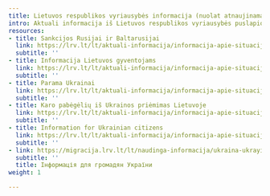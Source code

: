 ```yaml
---
title: Lietuvos respublikos vyriausybės informacija (nuolat atnaujinama)
intro: Aktuali informacija iš Lietuvos respublikos vyriausybės puslapio
resources:
- title: Sankcijos Rusijai ir Baltarusijai
  link: https://lrv.lt/lt/aktuali-informacija/informacija-apie-situacija-ukrainoje/aktuali-informacija-1/sankcijos-rusijai-ir-baltarusijai
  subtitle: ''
- title: Informacija Lietuvos gyventojams
  link: https://lrv.lt/lt/aktuali-informacija/informacija-apie-situacija-ukrainoje/aktuali-informacija-1/informacija-lietuvos-gyventojams
  subtitle: ''
- title: Parama Ukrainai
  link: https://lrv.lt/lt/aktuali-informacija/informacija-apie-situacija-ukrainoje/aktuali-informacija-1/parama-ukrainai
  subtitle: ''
- title: Karo pabėgėlių iš Ukrainos priėmimas Lietuvoje
  link: https://lrv.lt/lt/aktuali-informacija/informacija-apie-situacija-ukrainoje/aktuali-informacija-1/karo-pabegeliu-is-ukrainos-priemimas-lietuvoje
  subtitle: ''
- title: Information for Ukrainian citizens
  link: https://lrv.lt/lt/aktuali-informacija/informacija-apie-situacija-ukrainoje/aktuali-informacija-1/information-for-ukrainian-citizens
  subtitle: ''
- link: https://migracija.lrv.lt/lt/naudinga-informacija/ukraina-ukrayina-ukraina-ukraine/informatsiia-dlia-gromadian-ukrayini
  subtitle: ''
  title: Інформація для громадян України
weight: 1

---
```

